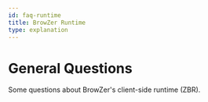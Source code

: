 ```yaml
---
id: faq-runtime
title: BrowZer Runtime
type: explanation
---
```



# General Questions

Some questions about BrowZer's client-side runtime (ZBR).


